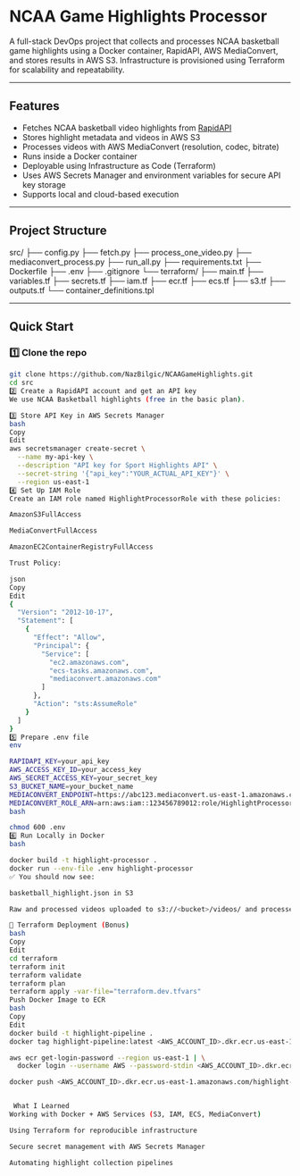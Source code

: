 #  NCAA Game Highlights Processor

A full-stack DevOps project that collects and processes NCAA basketball game highlights using a Docker container, RapidAPI, AWS MediaConvert, and stores results in AWS S3. Infrastructure is provisioned using Terraform for scalability and repeatability.

---

##  Features

-  Fetches NCAA basketball video highlights from [RapidAPI](https://rapidapi.com/)
-  Stores highlight metadata and videos in AWS S3
-  Processes videos with AWS MediaConvert (resolution, codec, bitrate)
-  Runs inside a Docker container
-  Deployable using Infrastructure as Code (Terraform)
-  Uses AWS Secrets Manager and environment variables for secure API key storage
-  Supports local and cloud-based execution

---

##  Project Structure

src/
├── config.py
├── fetch.py
├── process_one_video.py
├── mediaconvert_process.py
├── run_all.py
├── requirements.txt
├── Dockerfile
├── .env
├── .gitignore
└── terraform/
├── main.tf
├── variables.tf
├── secrets.tf
├── iam.tf
├── ecr.tf
├── ecs.tf
├── s3.tf
├── outputs.tf
└── container_definitions.tpl


---

## Quick Start

### 1️⃣ Clone the repo

```bash
git clone https://github.com/NazBilgic/NCAAGameHighlights.git
cd src
2️⃣ Create a RapidAPI account and get an API key
We use NCAA Basketball highlights (free in the basic plan).

3️⃣ Store API Key in AWS Secrets Manager
bash
Copy
Edit
aws secretsmanager create-secret \
  --name my-api-key \
  --description "API key for Sport Highlights API" \
  --secret-string '{"api_key":"YOUR_ACTUAL_API_KEY"}' \
  --region us-east-1
4️⃣ Set Up IAM Role
Create an IAM role named HighlightProcessorRole with these policies:

AmazonS3FullAccess

MediaConvertFullAccess

AmazonEC2ContainerRegistryFullAccess

Trust Policy:

json
Copy
Edit
{
  "Version": "2012-10-17",
  "Statement": [
    {
      "Effect": "Allow",
      "Principal": {
        "Service": [
          "ec2.amazonaws.com",
          "ecs-tasks.amazonaws.com",
          "mediaconvert.amazonaws.com"
        ]
      },
      "Action": "sts:AssumeRole"
    }
  ]
}
5️⃣ Prepare .env file
env

RAPIDAPI_KEY=your_api_key
AWS_ACCESS_KEY_ID=your_access_key
AWS_SECRET_ACCESS_KEY=your_secret_key
S3_BUCKET_NAME=your_bucket_name
MEDIACONVERT_ENDPOINT=https://abc123.mediaconvert.us-east-1.amazonaws.com
MEDIACONVERT_ROLE_ARN=arn:aws:iam::123456789012:role/HighlightProcessorRole
bash

chmod 600 .env
6️⃣ Run Locally in Docker
bash

docker build -t highlight-processor .
docker run --env-file .env highlight-processor
✅ You should now see:

basketball_highlight.json in S3

Raw and processed videos uploaded to s3://<bucket>/videos/ and processed_videos/

🧰 Terraform Deployment (Bonus)
bash
Copy
Edit
cd terraform
terraform init
terraform validate
terraform plan
terraform apply -var-file="terraform.dev.tfvars"
Push Docker Image to ECR
bash
Copy
Edit
docker build -t highlight-pipeline .
docker tag highlight-pipeline:latest <AWS_ACCOUNT_ID>.dkr.ecr.us-east-1.amazonaws.com/highlight-pipeline:latest

aws ecr get-login-password --region us-east-1 | \
  docker login --username AWS --password-stdin <AWS_ACCOUNT_ID>.dkr.ecr.us-east-1.amazonaws.com

docker push <AWS_ACCOUNT_ID>.dkr.ecr.us-east-1.amazonaws.com/highlight-pipeline:latest


 What I Learned
Working with Docker + AWS Services (S3, IAM, ECS, MediaConvert)

Using Terraform for reproducible infrastructure

Secure secret management with AWS Secrets Manager

Automating highlight collection pipelines




